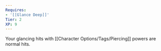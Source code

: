 ```yaml
---
Requires:
- '[[Glance Deep]]'
Tier: 2
XP: 9
---
```


Your glancing hits with [[Character Options/Tags/Piercing]] powers are normal hits.